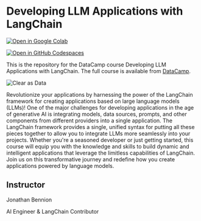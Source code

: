 # Developing LLM Applications with LangChain

[![Open in Google Colab](https://colab.research.google.com/assets/colab-badge.svg)](https://colab.research.google.com/github/datttrian/developing-llm-applications-with-langchain/blob/main/src/notebook.ipynb)

[![Open in GitHub Codespaces](https://github.com/codespaces/badge.svg)](https://codespaces.new/datttrian/developing-llm-applications-with-langchain)

This is the repository for the DataCamp course Developing LLM Applications with LangChain. The
full course is available from [DataCamp](https://www.datacamp.com/courses/developing-llm-applications-with-langchain).

![Clear as Data](http://drive.google.com/uc?export=view&id=1PJVtMhPE_h3g2c9wXm9tf6_pIhvMyDRI)

Revolutionize your applications by harnessing the power of the LangChain framework for creating applications based on large language models (LLMs)! One of the major challenges for developing applications in the age of generative AI is integrating models, data sources, prompts, and other components from different providers into a single application. The LangChain framework provides a single, unified syntax for putting all these pieces together to allow you to integrate LLMs more seamlessly into your projects. Whether you're a seasoned developer or just getting started, this course will equip you with the knowledge and skills to build dynamic and intelligent applications that leverage the limitless capabilities of LangChain. Join us on this transformative journey and redefine how you create applications powered by language models.

## Instructor

Jonathan Bennion

AI Engineer & LangChain Contributor
